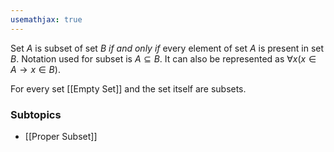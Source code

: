 ```yaml
---
usemathjax: true
---
```


Set $A$ is subset of set $B$ *if and only if* every element of set $A$ is present in set $B$.
Notation used for subset is $A \subseteq B$.
It can also be represented as $\forall x(x \in A \to x \in B)$.

For every set [[Empty Set]] and the set itself are subsets.

### Subtopics
- [[Proper Subset]]